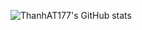 ![ThanhAT177's GitHub stats](https://github-readme-stats.vercel.app/api?username=ThanhAT177&theme=blue-green&show_icons=true)
